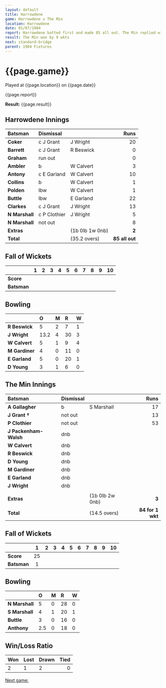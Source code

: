```yaml
---
layout: default
title: Harrowdene
game: Harrowdene v The Min
location: Harrowdene
date: 01/07/1984
report: Harrowdene batted first and made 85 all out. The Min replied with 86 for the loss of one wicket.
result: The Min won by 9 wkts
next: standard-bridge
parent: 1984 Fixtures
---
```


# {{page.game}}

Played at {{page.location}} on {{page.date}}

{{page.report}}

**Result:** {{page.result}}

## Harrowdene Innings

| Batsman | Dismissal |  | Runs |
|:---|:---|---|---:|
| **Coker** | c J Grant | J Wright | 20 | 
| **Barrett** | c J Grant | R Beswick | 0 | 
| **Graham** | run out | | 0 | 
| **Ambler** | b | W Calvert | 3 | 
| **Antony** | c E Garland |  W Calvert | 10 | 
| **Collins** | b | W Calvert | 1 | 
| **Polden** | lbw | W Calvert | 1 | 
| **Buttle** | lbw | E Garland | 22 | 
| **Clarkes** | c J Grant | J Wright | 13| 
| **N Marshall** | c P Clothier | J Wright | 5 | 
| **N Marshall** | not out | | 8 | 
| **Extras** | | (1b 0lb 1w 0nb) | **2** | 
| **Total** | | (35.2 overs) | ****85 all out**** | 

## Fall of Wickets

| | 1 | 2 | 3 | 4 | 5 | 6 | 7 | 8 | 9 | 10 |
|---|:---:|:---:|:---:|:---:|:---:|:---:|:---:|:---:|:---:|:---:|
| **Score** | | | | | | | | | | | 
| **Batsman** | | | | | | | | | | | 


## Bowling

| | O | M | R | W |
|---|:---|:---|:---|:---|
| **R Beswick** | 5 | 2 | 7 | 1 | 
| **J Wright** | 13.2 | 4 | 30 | 3 | 
| **W Calvert** | 5 | 1 | 9 | 4 | 
| **M Gardiner** | 4 | 0 | 11 | 0 | 
| **E Garland** | 5 | 0 | 20 | 1 |
| **D Young** | 3 | 1 | 6 | 0 |

## The Min Innings

| Batsman | Dismissal |  | Runs |
|:---|:---|---|---:|
| **A Gallagher** | b | S Marshall | 17 | 
| **J Grant &#8224;** | not out | | 13 | 
| **P Clothier** | not out | | 53 | 
| **J Packenham-Walsh** | dnb | | | 
| **W Calvert** | dnb | | |
| **R Beswick** | dnb | | |
| **D Young** | dnb | | | 
| **M Gardiner** | dnb | | | 
| **E Garland** | dnb | | || 
| **J Wright** | dnb | | | 
| | | | | 
| **Extras** | | (1b 0lb 2w 0nb) | **3** | 
| **Total** | | (14.5 overs) | ****84 for 1 wkt**** | 

## Fall of Wickets

| | 1 | 2 | 3 | 4 | 5 | 6 | 7 | 8 | 9 | 10 |
|---|:---:|:---:|:---:|:---:|:---:|:---:|:---:|:---:|:---:|:---:|
| **Score** | 25 | | | | | | | | | | 
| **Batsman** | 1 | | | | | | | | | | 


## Bowling

| | O | M | R | W |
|---|:---|:---|:---|:---|
| **N Marshall** | 5 | 0 | 28 | 0 | 
| **S Marshall** | 4 | 1 | 20 | 1 | 
| **Buttle** | 3 | 0 | 16 | 0 | 
| **Anthony** | 2.5 | 0 | 18 | 0 | 

## Win/Loss Ratio

| Won | Lost | Drawn | Tied |
|:---|:---|:---|---:|
| 2 | 1 | 2 | 0 |

[Next game:]({{page.next}})